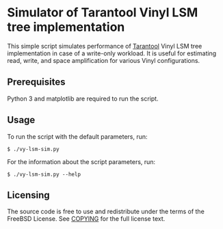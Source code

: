 Simulator of Tarantool Vinyl LSM tree implementation
====================================================

This simple script simulates performance of [Tarantool](http://github.com/tarantool/tarantool)
Vinyl LSM tree implementation in case of a write-only workload. It is useful for estimating read,
write, and space amplification for various Vinyl configurations.

Prerequisites
-------------

Python 3 and matplotlib are required to run the script.

Usage
-----

To run the script with the default parameters, run:
```
$ ./vy-lsm-sim.py
```

For the information about the script parameters, run:
```
$ ./vy-lsm-sim.py --help
```

Licensing
---------

The source code is free to use and redistribute under the terms of the FreeBSD License.
See [COPYING](https://github.com/locker/vy-lsm-sim/blob/master/COPYING) for the full license text.

